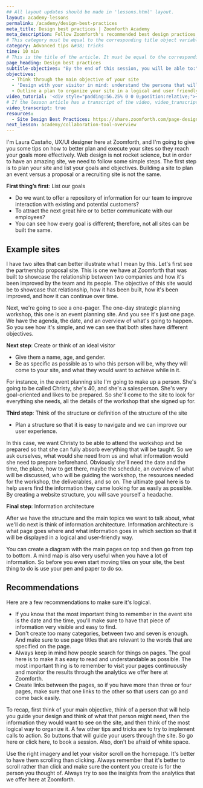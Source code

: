 ```yaml
---
## All layout updates should be made in 'lessons.html' layout.
layout: academy-lessons
permalink: /academy/design-best-practices
meta_title: Design best practices | Zoomforth Academy
meta_description: Follow Zoomforth's recommended best design practices for your sites
# This category must be equal to the corresponding title object variable in the file _data/academy
category: Advanced tips &#38; tricks
time: 10 min
# This is the title of the article. It must be equal to the corresponding title object variable in the file _data/academy
page_heading: Design best practices
subtitle-objectives: "By the end of this session, you will be able to:"
objectives:
  - Think through the main objective of your site
  - 'Design with your visitor in mind: understand the persona that will guide your design'
  - Outline a plan to organize your site in a logical and user friendly way
video_tutorial: '<div style="padding:56.25% 0 0 0;position:relative;"><iframe src="https://player.vimeo.com/video/936220894?badge=0&amp;autopause=0&amp;player_id=0&amp;app_id=58479" frameborder="0" allow="autoplay; fullscreen; picture-in-picture; clipboard-write" style="position:absolute;top:0;left:0;width:100%;height:100%;" title="Design best practices"></iframe></div><script src="https://player.vimeo.com/api/player.js"></script>'
# If the lesson article has a transcript of the video, video_transcript must be set to "true".
video_transcript: true
resources:
  - Site Design Best Practices: https://share.zoomforth.com/page-design-best-practice-v-2
next_lesson: academy/collaboration-tool-overview
---
```

I'm Laura Castaño, UX/UI designer here at Zoomforth, and I'm going to give you some tips on how to better plan and execute your sites so they reach your goals more effectively. Web design is not rocket science, but in order to have an amazing site, we need to follow some simple steps. The first step is to plan your site and list your goals and objectives. Building a site to plan an event versus a proposal or a recruiting site is not the same.

**First thing’s first**: List our goals

* Do we want to offer a repository of information for our team to improve interaction with existing and potential customers?
* To attract the next great hire or to better communicate with our employees?
* You can see how every goal is different; therefore, not all sites can be built the same.

## Example sites

I have two sites that can better illustrate what I mean by this. Let's first see the partnership proposal site. This is one we have at Zoomforth that was built to showcase the relationship between two companies and how it's been improved by the team and its people. The objective of this site would be to showcase that relationship, how it has been built, how it's been improved, and how it can continue over time.

Next, we're going to see a one-pager. The one-day strategic planning workshop, this one is an event planning site. And you see it's just one page. We have the agenda, the date, and an overview of what's going to happen. So you see how it's simple, and we can see that both sites have different objectives.

**Next step**: Create or think of an ideal visitor

* Give them a name, age, and gender.
* Be as specific as possible as to who this person will be, why they will come to your site, and what they would want to achieve while in it.

For instance, in the event planning site I'm going to make up a person. She's going to be called Christy, she's 40, and she's a salesperson. She's very goal-oriented and likes to be prepared. So she'll come to the site to look for everything she needs, all the details of the workshop that she signed up for.

**Third step**: Think of the structure or definition of the structure of the site

* Plan a structure so that it is easy to navigate and we can improve our user experience.

In this case, we want Christy to be able to attend the workshop and be prepared so that she can fully absorb everything that will be taught. So we ask ourselves, what would she need from us and what information would she need to prepare beforehand. Obviously she'll need the date and the time, the place, how to get there, maybe the schedule, an overview of what will be discussed, who will be guiding the workshop, the resources needed for the workshop, the deliverables, and so on. The ultimate goal here is to help users find the information they came looking for as easily as possible. By creating a website structure, you will save yourself a headache.

**Final step**: Information architecture

After we have the structure and the main topics we want to talk about, what we'll do next is think of information architecture. Information architecture is what page goes where and what information goes in which section so that it will be displayed in a logical and user-friendly way.

You can create a diagram with the main pages on top and then go from top to bottom. A mind map is also very useful when you have a lot of information. So before you even start moving tiles on your site, the best thing to do is use your pen and paper to do so.

## Recommendations

Here are a few recommendations to make sure it's logical.

* If you know that the most important thing to remember in the event site is the date and the time, you'll make sure to have that piece of information very visible and easy to find.
* Don't create too many categories, between two and seven is enough. And make sure to use page titles that are relevant to the words that are specified on the page.
* Always keep in mind how people search for things on pages. The goal here is to make it as easy to read and understandable as possible. The most important thing is to remember to visit your pages continuously and monitor the results through the analytics we offer here at Zoomforth.
* Create links between the pages, so if you have more than three or four pages, make sure that one links to the other so that users can go and come back easily.

To recap, first think of your main objective, think of a person that will help you guide your design and think of what that person might need, then the information they would want to see on the site, and then think of the most logical way to organize it. A few other tips and tricks are to try to implement calls to action. So buttons that will guide your users through the site. So go here or click here, to book a session. Also, don't be afraid of white space.

Use the right imagery and let your visitor scroll on the homepage. It's better to have them scrolling than clicking. Always remember that it's better to scroll rather than click and make sure the content you create is for the person you thought of. Always try to see the insights from the analytics that we offer here at Zoomforth.
